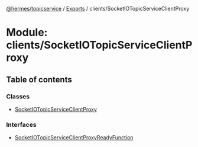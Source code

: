 [@hermes/topicservice](../README.md) / [Exports](../modules.md) / clients/SocketIOTopicServiceClientProxy

# Module: clients/SocketIOTopicServiceClientProxy

## Table of contents

### Classes

- [SocketIOTopicServiceClientProxy](../classes/clients_socketiotopicserviceclientproxy.socketiotopicserviceclientproxy.md)

### Interfaces

- [SocketIOTopicServiceClientProxyReadyFunction](../interfaces/clients_socketiotopicserviceclientproxy.socketiotopicserviceclientproxyreadyfunction.md)
